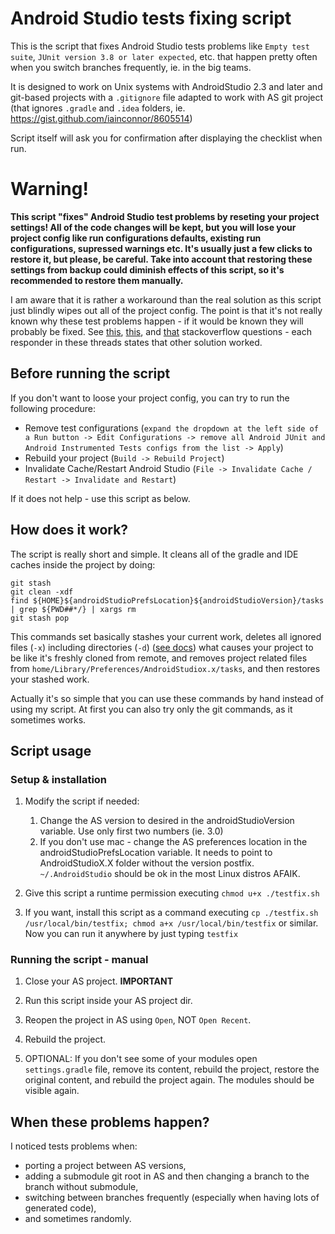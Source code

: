 # Android Studio tests fixing script

This is the script that fixes Android Studio tests problems like `Empty test suite`, `JUnit version 3.8 or later expected`, etc. that happen pretty often when you switch branches frequently, ie. in the big teams.

It is designed to work on Unix systems with AndroidStudio 2.3 and later and git-based projects 
with a `.gitignore` file adapted to work with AS git project (that ignores `.gradle`
and `.idea` folders, ie. https://gist.github.com/iainconnor/8605514)

Script itself will ask you for confirmation after displaying the checklist when run.

# Warning!
**This script "fixes" Android Studio test problems by reseting your project settings! All of the code changes will be kept, but you will lose your project config like run configurations defaults, existing run configurations, supressed warnings etc. It's usually just a few clicks to restore it, but please, be careful. Take into account that restoring these settings from backup could diminish effects of this script, so it's recommended to restore them manually.**

I am aware that it is rather a workaround than the real solution as this script just blindly wipes out all of the project config. The point is that it's not really known why these test problems happen - if it would be known they will probably be fixed. See [this](https://stackoverflow.com/questions/14381694/why-is-the-android-test-runner-reporting-empty-test-suite), [this](https://stackoverflow.com/questions/22582021/android-studio-no-tests-were-found), and [that](https://stackoverflow.com/questions/2422378/intellij-idea-with-junit-4-7-junit-version-3-8-or-later-expected) stackoverflow questions - each responder in these threads states that other solution worked.

## Before running the script

If you don't want to loose your project config, you can try to run the following procedure:
- Remove test configurations (`expand the dropdown at the left side of a Run button -> Edit Configurations -> remove all Android JUnit and Android Instrumented Tests configs from the list -> Apply`)
- Rebuild your project (`Build -> Rebuild Project`)
- Invalidate Cache/Restart Android Studio (`File -> Invalidate Cache / Restart -> Invalidate and Restart`)

If it does not help - use this script as below.

## How does it work?

The script is really short and simple. It cleans all of the gradle and IDE caches inside the project by doing:
```
git stash
git clean -xdf
find ${HOME}${androidStudioPrefsLocation}${androidStudioVersion}/tasks | grep ${PWD##*/} | xargs rm
git stash pop
```
This commands set basically stashes your current work, deletes all ignored files (`-x`) including directories (`-d`) ([see docs](https://git-scm.com/docs/git-clean)) what causes your project to be like it's freshly cloned from remote, and removes project related files from `home/Library/Preferences/AndroidStudiox.x/tasks`, and then restores your stashed work.

Actually it's so simple that you can use these commands by hand instead of using my script. At first you can also try only the git commands, as it sometimes works.

## Script usage

### Setup & installation

1. Modify the script if needed:
	1. Change the AS version to desired in the androidStudioVersion variable. Use only first two numbers (ie. 3.0)
	2. If you don't use mac - change the AS preferences location in the androidStudioPrefsLocation variable. It needs to point to AndroidStudioX.X folder without the version postfix. `~/.AndroidStudio` should be ok in the most Linux distros AFAIK.

2. Give this script a runtime permission executing `chmod u+x ./testfix.sh`

3. If you want, install this script as a command executing `cp ./testfix.sh /usr/local/bin/testfix; chmod a+x /usr/local/bin/testfix` or similar. Now you can run it anywhere by just typing `testfix`

### Running the script - manual 

1. Close your AS project. **IMPORTANT**

2. Run this script inside your AS project dir.

3. Reopen the project in AS using `Open`, NOT `Open Recent`.

4. Rebuild the project.

5. OPTIONAL: If you don't see some of your modules open `settings.gradle` file, remove its content, rebuild the project, restore the original content, and rebuild the project again. The modules should be visible again.

## When these problems happen? 

I noticed tests problems when: 
- porting a project between AS versions, 
- adding a submodule git root in AS and then changing a branch to the branch without submodule, 
- switching between branches frequently (especially when having lots of generated code),
- and sometimes randomly.